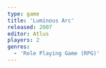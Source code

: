 ```yaml
---
type: game
title: 'Luminous Arc'
released: 2007
editor: Atlus
players: 2
genres:
  - 'Role Playing Game (RPG)'
---
```

